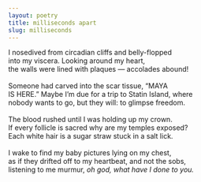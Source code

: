 ```yaml
---
layout: poetry
title: milliseconds apart
slug: milliseconds
---
```

I nosedived from circadian cliffs and belly-flopped<br>
into my viscera. Looking around my heart,<br>
the walls were lined with plaques — accolades abound!<br> 
<br>
Someone had carved into the scar tissue, “MAYA<br> 
IS HERE.” Maybe I’m due for a trip to Statin Island, where<br>
nobody wants to go, but they will: to glimpse freedom.<br>
<br>
The blood rushed until I was holding up my crown.<br>
If every follicle is sacred why are my temples exposed?<br> 
Each white hair is a sugar straw stuck in a salt lick.<br>
<br>
I wake to find my baby pictures lying on my chest,<br>
as if they drifted off to my heartbeat, and not the sobs,<br>
listening to me murmur, *oh god, what have I done to you.*<br> 

